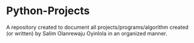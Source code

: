 # Python-Projects
A repository created to document all projects/programs/algorithm created (or written) by Salim Olanrewaju Oyinlola in an organized manner.
